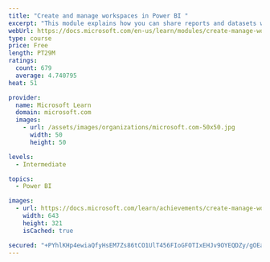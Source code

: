 ```yaml
---
title: "Create and manage workspaces in Power BI "
excerpt: "This module explains how you can share reports and datasets with your users and how to create a deployment strategy that makes sense for you and your organization. Furthermore, you will learn about data lineage in Microsoft Power BI."
webUrl: https://docs.microsoft.com/en-us/learn/modules/create-manage-workspaces-power-bi/
type: course
price: Free
length: PT29M
ratings:
  count: 679
  average: 4.740795
heat: 51

provider:
  name: Microsoft Learn
  domain: microsoft.com
  images:
    - url: /assets/images/organizations/microsoft.com-50x50.jpg
      width: 50
      height: 50

levels:
  - Intermediate

topics:
  - Power BI

images:
  - url: https://docs.microsoft.com/learn/achievements/create-manage-workspaces-power-bi-social.png
    width: 643
    height: 321
    isCached: true

secured: "+PYhlKHp4ewiaQfyHsEM7Zs86tCO1UlT456FIoGFOTIxEHJv9OYEQDZy/gOEaHzOCc3LkcN+w/KpbkxqNqizJslK8mvr2Ibd/FMV/y/JM7436QWEtbX6Fp7fy8DuoayhtNt6ttelPIskHECoupRZZXcwQy8DyErLylbV0dE2T24bqLtk9zn6KUM1jEjG43k7yU3dEApsclxxWpCvcTDTVNQ+W5mWi73VxfN7eJ2OnA6gdtOZYOIDpx6jqAZK+lFYf28WqQUwFB4oKk9NfljoaR37ststwCH38hACBT4Om5NZ0SJ12S6nqrAqQqu3EExp07AONXK5+pY3RFEsjwmjs3UpnUBX3XUpMpLXnwnMkbu/gJTC8VweT4ovHLPT8B4ltg2lRQG8qFmEmrzzPo9VjM+PIjtQ0YX3SETn2dHwtNE=;/HvBUHOItEJYJyh2T7v6dw=="
---
```


